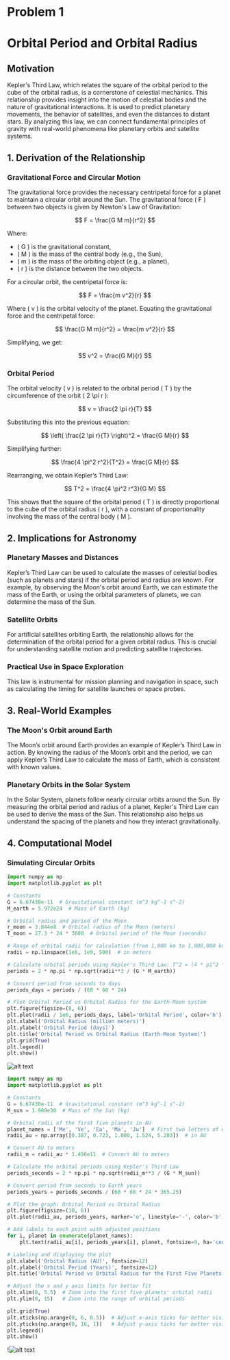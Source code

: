 # Problem 1
# Orbital Period and Orbital Radius

## Motivation

Kepler's Third Law, which relates the square of the orbital period to the cube of the orbital radius, is a cornerstone of celestial mechanics. This relationship provides insight into the motion of celestial bodies and the nature of gravitational interactions. It is used to predict planetary movements, the behavior of satellites, and even the distances to distant stars. By analyzing this law, we can connect fundamental principles of gravity with real-world phenomena like planetary orbits and satellite systems.

## 1. Derivation of the Relationship

### Gravitational Force and Circular Motion

The gravitational force provides the necessary centripetal force for a planet to maintain a circular orbit around the Sun. The gravitational force \( F \) between two objects is given by Newton's Law of Gravitation:

$$
F = \frac{G M m}{r^2}
$$

Where:
- \( G \) is the gravitational constant,
- \( M \) is the mass of the central body (e.g., the Sun),
- \( m \) is the mass of the orbiting object (e.g., a planet),
- \( r \) is the distance between the two objects.

For a circular orbit, the centripetal force is:

$$
F = \frac{m v^2}{r}
$$

Where \( v \) is the orbital velocity of the planet. Equating the gravitational force and the centripetal force:

$$
\frac{G M m}{r^2} = \frac{m v^2}{r}
$$

Simplifying, we get:

$$
v^2 = \frac{G M}{r}
$$

### Orbital Period

The orbital velocity \( v \) is related to the orbital period \( T \) by the circumference of the orbit \( 2 \pi r \):

$$
v = \frac{2 \pi r}{T}
$$

Substituting this into the previous equation:

$$
\left( \frac{2 \pi r}{T} \right)^2 = \frac{G M}{r}
$$

Simplifying further:

$$
\frac{4 \pi^2 r^2}{T^2} = \frac{G M}{r}
$$

Rearranging, we obtain Kepler’s Third Law:

$$
T^2 = \frac{4 \pi^2 r^3}{G M}
$$

This shows that the square of the orbital period \( T \) is directly proportional to the cube of the orbital radius \( r \), with a constant of proportionality involving the mass of the central body \( M \).

## 2. Implications for Astronomy

### Planetary Masses and Distances

Kepler’s Third Law can be used to calculate the masses of celestial bodies (such as planets and stars) if the orbital period and radius are known. For example, by observing the Moon's orbit around Earth, we can estimate the mass of the Earth, or using the orbital parameters of planets, we can determine the mass of the Sun.

### Satellite Orbits

For artificial satellites orbiting Earth, the relationship allows for the determination of the orbital period for a given orbital radius. This is crucial for understanding satellite motion and predicting satellite trajectories.

### Practical Use in Space Exploration

This law is instrumental for mission planning and navigation in space, such as calculating the timing for satellite launches or space probes.

## 3. Real-World Examples

### The Moon's Orbit around Earth

The Moon’s orbit around Earth provides an example of Kepler’s Third Law in action. By knowing the radius of the Moon’s orbit and the period, we can apply Kepler’s Third Law to calculate the mass of Earth, which is consistent with known values.

### Planetary Orbits in the Solar System

In the Solar System, planets follow nearly circular orbits around the Sun. By measuring the orbital period and radius of a planet, Kepler's Third Law can be used to derive the mass of the Sun. This relationship also helps us understand the spacing of the planets and how they interact gravitationally.

## 4. Computational Model

### Simulating Circular Orbits
```python
import numpy as np
import matplotlib.pyplot as plt

# Constants
G = 6.67430e-11  # Gravitational constant (m^3 kg^-1 s^-2)
M_earth = 5.972e24  # Mass of Earth (kg)

# Orbital radius and period of the Moon
r_moon = 3.844e8  # Orbital radius of the Moon (meters)
T_moon = 27.3 * 24 * 3600  # Orbital period of the Moon (seconds)

# Range of orbital radii for calculation (from 1,000 km to 1,000,000 km)
radii = np.linspace(1e6, 1e9, 500)  # in meters

# Calculate orbital periods using Kepler's Third Law: T^2 = (4 * pi^2 * r^3) / (G * M)
periods = 2 * np.pi * np.sqrt(radii**3 / (G * M_earth))

# Convert period from seconds to days
periods_days = periods / (60 * 60 * 24)

# Plot Orbital Period vs Orbital Radius for the Earth-Moon system
plt.figure(figsize=(8, 6))
plt.plot(radii / 1e6, periods_days, label='Orbital Period', color='b')
plt.xlabel('Orbital Radius (million meters)')
plt.ylabel('Orbital Period (days)')
plt.title('Orbital Period vs Orbital Radius (Earth-Moon System)')
plt.grid(True)
plt.legend()
plt.show()
```
![alt text](image-1.png)
```python
import numpy as np
import matplotlib.pyplot as plt

# Constants
G = 6.67430e-11  # Gravitational constant (m^3 kg^-1 s^-2)
M_sun = 1.989e30  # Mass of the Sun (kg)

# Orbital radii of the first five planets in AU
planet_names = ['Me', 'Ve', 'Ea', 'Ma', 'Ju']  # First two letters of each planet name
radii_au = np.array([0.387, 0.723, 1.000, 1.524, 5.203])  # in AU

# Convert AU to meters
radii_m = radii_au * 1.496e11  # Convert AU to meters

# Calculate the orbital periods using Kepler's Third Law
periods_seconds = 2 * np.pi * np.sqrt(radii_m**3 / (G * M_sun))

# Convert period from seconds to Earth years
periods_years = periods_seconds / (60 * 60 * 24 * 365.25)

# Plot the graph: Orbital Period vs Orbital Radius
plt.figure(figsize=(10, 6))
plt.plot(radii_au, periods_years, marker='o', linestyle='-', color='b', label='Orbital Period')

# Add labels to each point with adjusted positions
for i, planet in enumerate(planet_names):
    plt.text(radii_au[i], periods_years[i], planet, fontsize=9, ha='center', va='bottom', color='blue')

# Labeling and displaying the plot
plt.xlabel('Orbital Radius (AU)', fontsize=12)
plt.ylabel('Orbital Period (Years)', fontsize=12)
plt.title('Orbital Period vs Orbital Radius for the First Five Planets', fontsize=14)

# Adjust the x and y axis limits for better fit
plt.xlim(0, 5.5)  # Zoom into the first five planets' orbital radii
plt.ylim(0, 15)   # Zoom into the range of orbital periods

plt.grid(True)
plt.xticks(np.arange(0, 6, 0.5))  # Adjust x-axis ticks for better visibility
plt.yticks(np.arange(0, 16, 1))   # Adjust y-axis ticks for better visibility
plt.legend()
plt.show()

```
!![alt text](image-3.png)